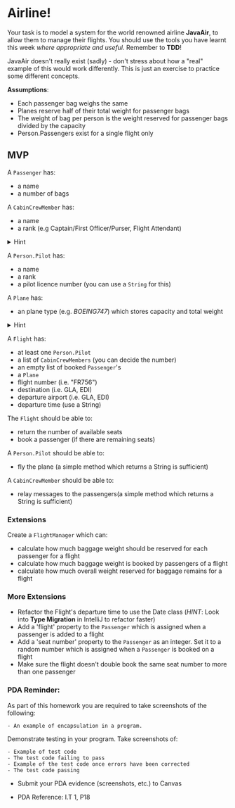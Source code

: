 # Airline!

Your task is to model a system for the world renowned airline __JavaAir__, to allow them to manage their flights. You should use the tools you have learnt this week _where appropriate and useful_. Remember to **TDD**!

JavaAir doesn't really exist (sadly) - don't stress about how a "real" example of this would work differently. This is just an exercise to practice some different concepts.

**Assumptions**:

* Each passenger bag weighs the same
* Planes reserve half of their total weight for passenger bags
* The weight of bag per person is the weight reserved for passenger bags divided by the capacity
* Person.Passengers exist for a single flight only

## MVP
A `Passenger` has:

* a name
* a number of bags

A `CabinCrewMember` has:

* a name
* a rank (e.g Captain/First Officer/Purser, Flight Attendant)
<details>
    <summary>Hint</summary>
    <p>Perhaps use an `enum` for this</p>
  </details>

A `Person.Pilot` has:

* a name
* a rank
* a pilot licence number (you can use a `String` for this)
  

A `Plane` has:

* an plane type (e.g. *BOEING747*) which stores capacity and total weight
<details>
  <summary>Hint</summary>
  <p>Perhaps use an `enum` for this</p>
</details>

A `Flight` has:

* at least one `Person.Pilot`
* a list of `CabinCrewMembers` (you can decide the number)
* an empty list of booked `Passenger`'s
* a `Plane`
* flight number (i.e. "FR756")
* destination (i.e. GLA, EDI)
* departure airport (i.e. GLA, EDI)
* departure time (use a String)

The `Flight`  should be able to:

* return the number of available seats
* book a passenger (if there are remaining seats)

A `Person.Pilot` should be able to:

* fly the plane (a simple method which returns a String is sufficient)

A `CabinCrewMember` should be able to:

* relay messages to the passengers(a simple method which returns a String is sufficient)

### Extensions
Create a `FlightManager` which can:

* calculate how much baggage weight should be reserved for each passenger for a flight
* calculate how much baggage weight is booked by passengers of a flight
* calculate how much overall weight reserved for baggage remains for a flight

### More Extensions
* Refactor the Flight's departure time to use the Date class (*HINT*: Look into **Type Migration** in IntelliJ to refactor faster)
* Add a 'flight' property to the `Passenger` which is assigned when a passenger is added to a flight
* Add a 'seat number' property to the `Passenger` as an integer. Set it to a random number which is assigned when a `Passenger` is booked on a flight
* Make sure the flight doesn't double book the same seat number to more than one passenger

### PDA Reminder:

As part of this homework you are required to take screenshots of the following:

```
- An example of encapsulation in a program.
```

Demonstrate testing in your program. Take screenshots of:

```
- Example of test code
- The test code failing to pass
- Example of the test code once errors have been corrected
- The test code passing
```

- Submit your PDA evidence (screenshots, etc.) to Canvas

- PDA Reference: I.T 1, P18
